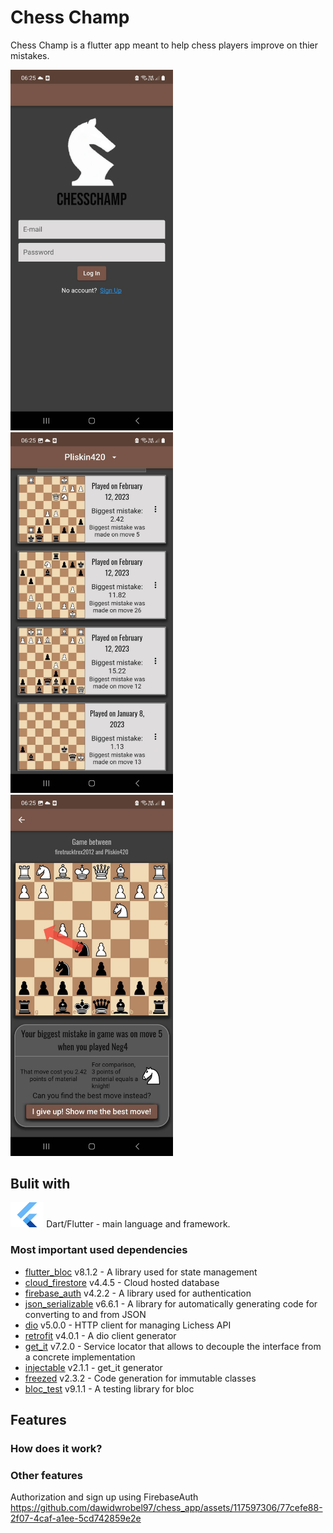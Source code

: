 # Chess Champ

Chess Champ is a flutter app meant to help chess players improve on thier mistakes.

<p float = "left">
    <img src="lib/src/assets/images/app1.jpg" height=577.2 width=260 > 
    <img src="lib/src/assets/images/app2.jpg" height=577.2 width=260 >
    <img src="lib/src/assets/images/app3.jpg" height=577.2 width=260 >
</p>

## Bulit with

<img src="lib/src/assets/images/flutter.png" height=40 width=53.3 > Dart/Flutter - main language and framework.

### Most important used dependencies
- [flutter_bloc](https://pub.dev/packages/flutter_bloc) v8.1.2 - A library used for state management
- [cloud_firestore](https://pub.dev/packages/cloud_firestore) v4.4.5 - Cloud hosted database
- [firebase_auth](https://pub.dev/packages/firebase_auth) v4.2.2 - A library used for authentication
- [json_serializable](https://pub.dev/packages/json_serializable) v6.6.1 - A library for automatically generating code for converting to and from JSON
- [dio](https://pub.dev/packages/dio) v5.0.0 -  HTTP client for managing Lichess API
- [retrofit](https://pub.dev/packages/retrofit) v4.0.1 - A dio client generator
- [get_it](https://pub.dev/packages/get_it) v7.2.0 -  Service locator that allows to decouple the interface from a concrete implementation
- [injectable](https://pub.dev/packages/injectable) v2.1.1 - get_it generator
- [freezed](https://pub.dev/packages/freezed) v2.3.2 - Code generation for immutable classes
- [bloc_test](https://pub.dev/packages/bloc_test) v9.1.1 - A testing library for bloc

## Features
### How does it work?

### Other features
Authorization and sign up using FirebaseAuth
https://github.com/dawidwrobel97/chess_app/assets/117597306/77cefe88-2f07-4caf-a1ee-5cd742859e2e


